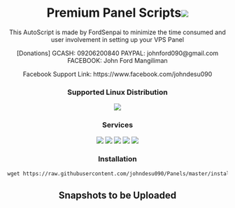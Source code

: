 <h1 align="center">Premium Panel Scripts<img src="https://img.shields.io/badge/Version-2.0.1-blue.svg"></h1>

<p align="center">This AutoScript is made by FordSenpai to minimize the time consumed and user involvement in setting up your VPS Panel</p>
<p align="center">[Donations] GCASH: 09206200840 PAYPAL: johnford090@gmail.com FACEBOOK: John Ford Mangiliman</p>
<p align="center">Facebook Support Link: https://www.facebook.com/johndesu090</p>

<h3 align="center">Supported Linux Distribution</h3>
<p align="center">
  <a><img src="https://img.shields.io/badge/Support-Debian%209-red.svg"></a>
  
</p>
<h3 align="center">Services</h3>
<p align="center">
  <a><img src="https://img.shields.io/badge/Service-PHP5.6-green.svg"></a>
  <a><img src="https://img.shields.io/badge/Service-NginX-green.svg"></a>
  <a><img src="https://img.shields.io/badge/Service-MySQL-green.svg"></a>
  <a><img src="https://img.shields.io/badge/Service-SSH2-green.svg"></a>
  <a><img src="https://img.shields.io/badge/Service-XMLParser-green.svg"></a>
 </p>

<h3 align="center">Installation</h3>

  ```html
wget https://raw.githubusercontent.com/johndesu090/Panels/master/install && chmod +x install && ./install
  ```
  
<h2 align="center">Snapshots to be Uploaded</h2>
